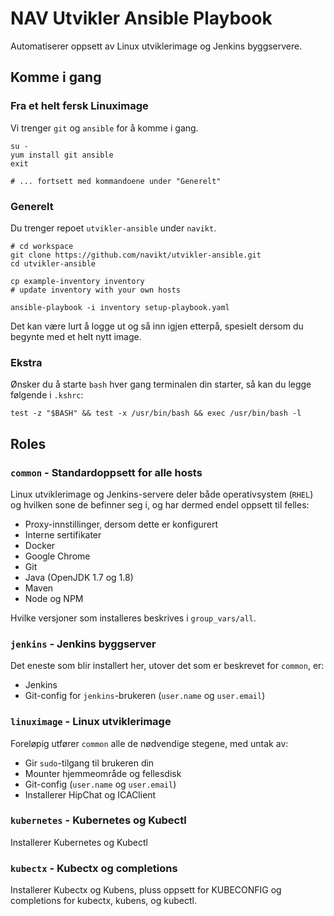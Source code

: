 NAV Utvikler Ansible Playbook
=============================

Automatiserer oppsett av Linux utviklerimage og Jenkins byggservere.

## Komme i gang

### Fra et helt fersk Linuximage

Vi trenger `git` og `ansible` for å komme i gang.

```
su - 
yum install git ansible
exit

# ... fortsett med kommandoene under "Generelt" 
```


### Generelt

Du trenger repoet `utvikler-ansible` under `navikt`.
```
# cd workspace
git clone https://github.com/navikt/utvikler-ansible.git
cd utvikler-ansible

cp example-inventory inventory
# update inventory with your own hosts

ansible-playbook -i inventory setup-playbook.yaml
```

Det kan være lurt å logge ut og så inn igjen etterpå, spesielt dersom du begynte med et helt nytt image.


### Ekstra

Ønsker du å starte `bash` hver gang terminalen din starter, så kan du legge følgende i `.kshrc`:

```
test -z "$BASH" && test -x /usr/bin/bash && exec /usr/bin/bash -l
```


## Roles

### `common` - Standardoppsett for alle hosts

Linux utviklerimage og Jenkins-servere deler både operativsystem (`RHEL`) og hvilken sone de befinner seg i, og har dermed endel oppsett til felles:

* Proxy-innstillinger, dersom dette er konfigurert
* Interne sertifikater
* Docker
* Google Chrome
* Git
* Java (OpenJDK 1.7 og 1.8)
* Maven
* Node og NPM

Hvilke versjoner som installeres beskrives i `group_vars/all`.

### `jenkins` - Jenkins byggserver

Det eneste som blir installert her, utover det som er beskrevet for `common`, er:

* Jenkins
* Git-config for `jenkins`-brukeren (`user.name` og `user.email`)

### `linuximage` - Linux utviklerimage

Foreløpig utfører `common` alle de nødvendige stegene, med untak av:

* Gir `sudo`-tilgang til brukeren din
* Mounter hjemmeområde og fellesdisk
* Git-config (`user.name` og `user.email`)
* Installerer HipChat og ICAClient

### `kubernetes` - Kubernetes og Kubectl

Installerer Kubernetes og Kubectl

### `kubectx` - Kubectx og completions

Installerer Kubectx og Kubens, pluss oppsett for KUBECONFIG og completions for kubectx, kubens, og kubectl.